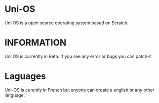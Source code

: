 # Uni-OS
Uni OS is a open source operating system based on Scratch.
# INFORMATION
Uni OS is currently in Beta. If you see any error or bugs you can patch-it 
# Laguages
Uni-OS is curently in French but anyone can create a english or any other language.
